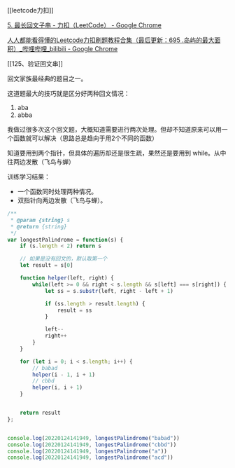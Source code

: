 [[leetcode力扣]]

[5. 最长回文子串 - 力扣（LeetCode） - Google Chrome](https://leetcode-cn.com/problems/longest-palindromic-substring/submissions/)

[人人都能看得懂的Leetcode力扣刷题教程合集（最后更新：695 .岛屿的最大面积）_哔哩哔哩_bilibili - Google Chrome](https://www.bilibili.com/video/BV1wA411b7qZ?p=4)

[[125、验证回文串]]

回文家族最经典的题目之一。

这道题最大的技巧就是区分好两种回文情况：
1. aba
2. abba

我做过很多次这个回文题，大概知道需要进行两次处理。但却不知道原来可以用一个函数就可以解决（思路总是趋向于用2个不同的函数）

知道要用到两个指针，但具体的遍历却还是很生疏，果然还是要用到 while。从中往两边发散（飞鸟与蝉）

训练学习结果：
- 一个函数同时处理两种情况。
- 双指针向两边发散（飞鸟与蝉）。

```javascript
/**
 * @param {string} s
 * @return {string}
 */
var longestPalindrome = function(s) {
    if (s.length < 2) return s

    // 如果是没有回文的，默认取第一个
    let result = s[0]

    function helper(left, right) {
        while(left >= 0 && right < s.length && s[left] === s[right]) {
            let ss = s.substr(left, right - left + 1)

            if (ss.length > result.length) {
                result = ss
            }

            left--
            right++
        }
    }

    for (let i = 0; i < s.length; i++) {
        // babad 
        helper(i - 1, i + 1)
        // cbbd
        helper(i, i + 1)
    }


    return result
};


console.log(20220124141949, longestPalindrome("babad"))
console.log(20220124141949, longestPalindrome("cbbd"))
console.log(20220124141949, longestPalindrome("a"))
console.log(20220124141949, longestPalindrome("acd"))

```